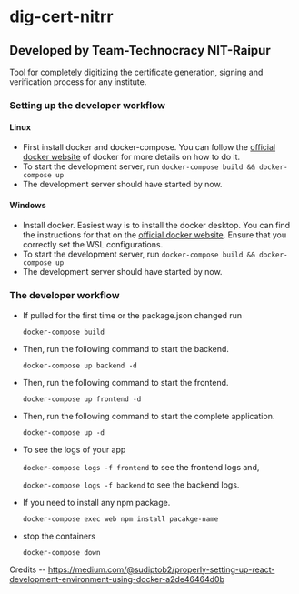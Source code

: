 # dig-cert-nitrr
<h2>Developed by Team-Technocracy NIT-Raipur</h2>

Tool for completely digitizing the certificate generation, signing and verification process for any institute.

<h3>Setting up the developer workflow</h3>
<h4>Linux</h4>

* First install docker and docker-compose. You can follow the <a href=https://docs.docker.com/desktop/install/linux-install/>official docker website</a> of docker for more details on how to do it.
* To start the development server, run `docker-compose build && docker-compose up`
* The development server should have started by now.

<h4>Windows</h4>

* Install docker. Easiest way is to install the docker desktop. You can find the instructions for that on the <a href=https://docs.docker.com/desktop/install/windows-install/>official docker website</a>. Ensure that you correctly set the WSL configurations.
* To start the development server, run `docker-compose build && docker-compose up`
* The development server should have started by now.

<h3>The developer workflow</h3>

* If pulled for the first time or the package.json changed run

    `docker-compose build`

* Then, run the following command to start the backend.

    `docker-compose up backend -d`

* Then, run the following command to start the frontend.

    `docker-compose up frontend -d`

* Then, run the following command to start the complete application.

    `docker-compose up -d`

* To see the logs of your app

    `docker-compose logs -f frontend` to see the frontend logs and,

    `docker-compose logs -f backend` to see the backend logs.

* If you need to install any npm package.

    `docker-compose exec web npm install pacakge-name`

* stop the containers

    `docker-compose down`

Credits -- https://medium.com/@sudiptob2/properly-setting-up-react-development-environment-using-docker-a2de46464d0b
